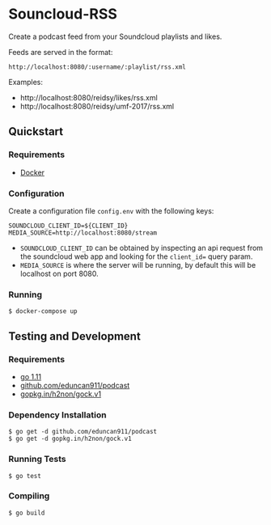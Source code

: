 # Souncloud-RSS

Create a podcast feed from your Soundcloud playlists and likes.

Feeds are served in the format:

```
http://localhost:8080/:username/:playlist/rss.xml
```

Examples:

- http://localhost:8080/reidsy/likes/rss.xml
- http://localhost:8080/reidsy/umf-2017/rss.xml


## Quickstart

### Requirements
- [Docker](http://docker.com)

### Configuration

Create a configuration file `config.env` with the following keys:
```
SOUNDCLOUD_CLIENT_ID=${CLIENT_ID}
MEDIA_SOURCE=http://localhost:8080/stream
```

- `SOUNDCLOUD_CLIENT_ID` can be obtained by inspecting an api request from the soundcloud web app and looking for the `client_id=` query param.
- `MEDIA_SOURCE` is where the server will be running, by default this will be localhost on port 8080.

### Running

```
$ docker-compose up
```

## Testing and Development

### Requirements

- [go 1.11](https://golang.org/dl)
- [github.com/eduncan911/podcast](https://github.com/eduncan911/podcast)
- [gopkg.in/h2non/gock.v1](https://github.com/h2non/gock/tree/v1.0.6)

### Dependency Installation

```
$ go get -d github.com/eduncan911/podcast
$ go get -d gopkg.in/h2non/gock.v1
```

### Running Tests

```
$ go test
```

### Compiling

```
$ go build
```
